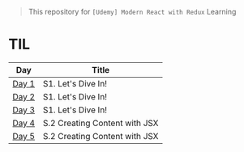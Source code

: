 > This repository for `[Udemy] Modern React with Redux` Learning

# TIL

| Day                           | Title                         |
| ----------------------------- | ----------------------------- |
| [Day 1](./markdown/221230.md) | S1. Let's Dive In!            |
| [Day 2](./markdown/221231.md) | S1. Let's Dive In!            |
| [Day 3](./markdown/230101.md) | S1. Let's Dive In!            |
| [Day 4](./markdown/230102.md) | S.2 Creating Content with JSX |
| [Day 5](./markdown/230103.md) | S.2 Creating Content with JSX |
